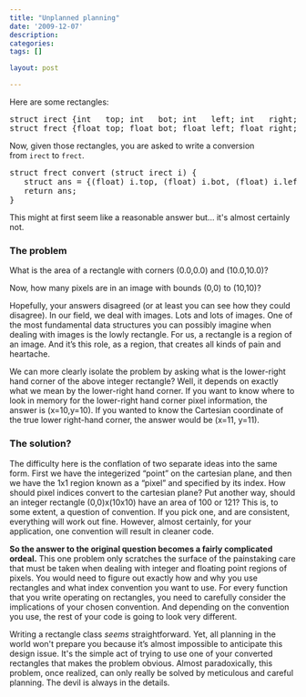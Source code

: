 ```yaml
---
title: "Unplanned planning"
date: '2009-12-07'
description:
categories:
tags: []

layout: post

---
```

Here are some rectangles:
<pre>
struct irect {int   top; int   bot; int   left; int   right;};
struct frect {float top; float bot; float left; float right;};
</pre>

Now, given those rectangles, you are asked to write a conversion from <code>irect</code> to <code>frect</code>.

<pre>
struct frect convert (struct irect i) {
   struct ans = {(float) i.top, (float) i.bot, (float) i.left, (float) i.right)};
   return ans;
}
</pre>

This might at first seem like a reasonable answer but... it's almost certainly not.
<h3>The problem</h3>
What is the area of a rectangle with corners (0.0,0.0) and (10.0,10.0)?

Now, how many pixels are in an image with bounds (0,0) to (10,10)?

Hopefully, your answers disagreed (or at least you can see how they could disagree). In our field, we deal with images. Lots and lots of images. One of the most fundamental data structures you can possibly imagine when dealing with images is the lowly rectangle. For us, a rectangle is a region of an image. And it’s this role, as a region, that creates all kinds of pain and heartache.

We can more clearly isolate the problem by asking what is the lower-right hand corner of the above integer rectangle? Well, it depends on exactly what we mean by the lower-right hand corner. If you want to know where to look in memory for the lower-right hand corner pixel information, the answer is (x=10,y=10). If you wanted to know the Cartesian coordinate of the true lower right-hand corner, the answer would be (x=11, y=11).
<h3>The solution?</h3>
The difficulty here is the conflation of two separate ideas into the same form. First we have the integerized “point” on the cartesian plane, and then we have the 1x1 region known as a “pixel” and specified by its index. How should pixel indices convert to the cartesian plane? Put another way, should an integer rectangle (0,0)x(10x10) have an area of 100 or 121? This is, to some extent, a question of convention. If you pick one, and are consistent, everything will work out fine. However, almost certainly, for your application, one convention will result in cleaner code.

**So the answer to the original question becomes a fairly complicated ordeal.** This one problem only scratches the surface of the painstaking care that must be taken when dealing with integer and floating point regions of pixels. You would need to figure out exactly how and why you use rectangles and what index convention you want to use. For every function that you write operating on rectangles, you need to carefully consider the implications of your chosen convention. And depending on the convention you use, the rest of your code is going to look very different.

Writing a rectangle class <em>seems</em> straightforward. Yet, all planning in the world won't prepare you because it’s almost impossible to anticipate this design issue. It's the simple act of trying to use one of your converted rectangles that makes the problem obvious. Almost paradoxically, this problem, once realized, can only really be solved by meticulous and careful planning. The devil is always in the details.